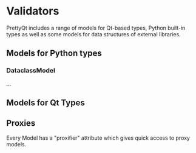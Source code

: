 # Validators

PrettyQt includes a range of models for Qt-based types, Python built-in types as well as
some models for data structures of external libraries.

## Models for Python types

### DataclassModel
...



## Models for Qt Types


## Proxies

Every Model has a "proxifier" attribute which gives quick access to proxy models.



